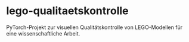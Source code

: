 # lego-qualitaetskontrolle
PyTorch-Projekt zur visuellen Qualitätskontrolle von LEGO-Modellen für eine wissenschaftliche Arbeit.
